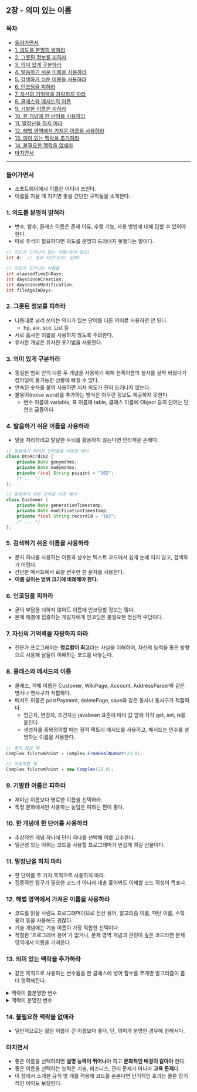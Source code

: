 ## 2장 - 의미 있는 이름

### 목차
- [들어가면서](#1)
- [1. 의도를 분명히 밝혀라](#2)
- [2. 그릇된 정보를 피하라](#3)
- [3. 의미 있게 구분하라](#4)
- [4. 발음하기 쉬운 이름을 사용하라](#5)
- [5. 검색하기 쉬운 이름을 사용하라](#6)
- [6. 인코딩을 피하라](#7)
- [7. 자신의 기억력을 자랑하지 마라](#8)
- [8. 클래스와 메서드의 이름](#9)
- [9. 기발한 이름은 피하라](#10)
- [10. 한 개념에 한 단어를 사용하라](#11)
- [11. 말장난을 하지 마라](#12)
- [12. 해법 영역에서 가져온 이름을 사용하라](#13)
- [13. 의미 있는 맥락을 추가하라](#14)
- [14. 불필요한 맥락을 없애라](#15)
- [마치면서](#16)

---

<a name="1"></a>
### 들어가면서
- 소프트웨어에서 이름은 어디나 쓰인다.
- 이름을 지을 때 지키면 좋을 간단한 규칙들을 소개한다.

<a name="2"></a>
### 1. 의도를 분명히 밝혀라
- 변수, 함수, 클래스 이름은 존재 이유, 수행 기능, 사용 방법에 대해 답할 수 있어야 한다.
- 따로 주석이 필요하다면 의도를 분명히 드러내지 못했다는 말이다.
```java
// 의도가 드러나지 않는 이름(주석 필요)
int d;	// 경과 시간(단위: 날짜)

// 의도가 드러나는 이름들
int elapsedTimeInDays;
int daysSinceCreation;
int daysSinceModification;
int fileAgeInDays;
```

<a name="3"></a>
### 2. 그릇된 정보를 피하라
- 나름대로 널리 쓰이는 의미가 있는 단어를 다른 의미로 사용하면 안 된다.
	- hp, aix, sco, List 등
- 서로 흡사한 이름을 사용하지 않도록 주의한다.
- 유사한 개념은 유사한 표기법을 사용한다.

<a name="4"></a>
### 3. 의미 있게 구분하라
- 동일한 범위 안의 다른 두 개념을 사용하기 위해 한쪽이름의 철자를 살짝 바꿨다가 컴파일이 불가능한 상황에 빠질 수 있다.
- 연속된 숫자를 붙여 사용하면 저자 의도가 전혀 드러나지 않는다.
- 불용어(noise word)를 추가하는 방식은 아무런 정보도 제공하지 못한다.
	- 변수 이름에 variable, 표 이름에 table, 클래스 이름에 Object 등의 단어는 단연코 금물이다.

<a name="5"></a>
### 4. 발음하기 쉬운 이름을 사용하라
- 말을 처리하려고 발달한 두뇌를 활용하지 않는다면 안타까운 손해다.
```java
// 발음하기 어려운 단어들을 사용한 예시
class DtaRcrd102 {
	private Date genymdhms;
	private Date modymdhms;
	private final String pszqint = "102";
	/* ... */
};

// 발음하기 쉬운 단어로 바꾼 예시
class Customer {
	private Date generationTimestamp;
	private Date modificationTimestamp;
	private final String recordId = "102";
	/* ... */
};
```

<a name="6"></a>
### 5. 검색하기 쉬운 이름을 사용하라
- 문자 하나를 사용하는 이름과 상수는 텍스트 코드에서 쉽게 눈에 띄지 않고, 검색하기 어렵다.
- 간단한 메서드에서 로컬 변수만 한 문자를 사용한다.
- **이름 길이는 범위 크기에 비례해야 한다.**

<a name="7"></a>
### 6. 인코딩을 피하라
- 굳이 부담을 더하지 않아도 이름에 인코딩할 정보는 많다.
- 문제 해결에 집중하는 개발자에게 인코딩은 불필요한 정신적 부담이다.

<a name="8"></a>
### 7. 자신의 기억력을 자랑하지 마라
- 전문가 프로그래머는 **명료함이 최고**라는 사실을 이해하며, 자신의 능력을 좋은 방향으로 사용해 남들이 이해하는 코드를 내놓는다.

<a name="9"></a>
### 8. 클래스와 메서드의 이름
- 클래스, 객체 이름은 Customer, WikiPage, Account, AddressParser와 같은 명사나 명사구가 적합하다.
- 메서드 이름은 postPayment, deletePage, save와 같은 동사나 동사구가 적합하다.
	- 접근자, 변경자, 조건자는 javabean 표준에 따라 값 앞에 각각 get, set, is를 붙인다.
	- 생성자를 중복정의할 때는 정적 팩토리 메서드를 사용하고, 메서드는 인수를 설명하는 이름을 사용한다.
```java
// 좋지 않은 예
Complex fulcrumPoint = Complex.FromRealNumber(23.0);

// 바람직한 예
Complex fulcrumPoint = new Complex(23.0);
```

<a name="10"></a>
### 9. 기발한 이름은 피하라
- 재미난 이름보다 명료한 이름을 선택하라.
- 특정 문화에서만 사용하는 농담은 피하는 편이 좋다.

<a name="11"></a>
### 10. 한 개념에 한 단어를 사용하라
- 추상적인 개념 하나에 단어 하나를 선택해 이를 고수한다.
- 일관성 있는 어휘는 코드를 사용할 프로그래머가 반갑게 여길 선물이다.

<a name="12"></a>
### 11. 말장난을 하지 마라
- 한 단어를 두 가지 목적으로 사용하지 마라.
- 집중적인 탐구가 필요한 코드가 아니라 대충 훑어봐도 이해할 코드 작성이 목표다.

<a name="13"></a>
### 12. 해법 영역에서 가져온 이름을 사용하라
- 코드를 읽을 사람도 프로그래머이므로 전산 용어, 알고리즘 이름, 패턴 이름, 수학 용어 등을 사용해도 괜찮다.
- 기술 개념에는 기술 이름이 가장 적합한 선택이다.
- 적절한 '프로그래머 용어'가 없거나, 문제 영역 개념과 관련이 깊은 코드라면 문제 영역에서 이름을 가져온다.

<a name="14"></a>
### 13. 의미 있는 맥락을 추가하라
- 같은 목적으로 사용하는 변수들을 한 클래스에 넣어 함수를 쪼개면 알고리즘이 좀 더 명확해진다.
<details>
	<summary>맥락이 불분명한 변수</summary>
	
```java
private void printGuessStatistics(char candidate, int count) {
	String number;
	String verb;
	String pluralModifier;
	if (count == 0) {
		number = "no";
		verb = "are";
		pluralModifier = "s";
	} else if (count == 1) {
		number = "1";
		verb = "is";
		pluralModifier = "";
	} else {
		number = Integer.toString(count);
		verb = "are";
		pluralModifier = "s";
	}
	String guessMessage = String.format(
		"There %s %s %s%s", verb, number, candidate, pluralModifier
	);
	print(guessMessage);
}
```
</details>
<details>
	<summary>맥락이 분명한 변수</summary>
	
```java
private void GuessStatisticsMessage{
	private String number;
	private String verb;
	private String pluralModifier;
	
	public String make(char candidate, int count) {
		createPluralDependentMessageParts(count);
		return String.format(
			"There %s %s %s%S",
			verb, number, candidate, pluralModifier);
	}
	
	private void createPluralDependentMessageParts(int count) {
		if (count == 0) {
			thereAreNoLetters();
		} else if (count == 1) {
			thereIsOneLetter();
		} else {
			thereAreManyLetters(count);
		}
	}
	
	private void thereAreManyLetters(int count) {
		number = Integer.toString(count);
		verb = "are";
		pluralModifier = "s";
	}
	
	private void thereIsOneLetter() {
		number = "1";
		verb = "is";
		pluralModifier = "";
	}
	
	private void thereAreNoLetters(int count) {
		number = "no";
		verb = "are";
		pluralModifier = "s";
	}
}
```
</details>

<a name="15"></a>
### 14. 불필요한 맥락을 없애라
- 일반적으로는 짧은 이름이 긴 이름보다 좋다. 단, 의미가 분명한 경우에 한해서다.

<a name="16"></a>
### 마치면서
- 좋은 이름을 선택하려면 **설명 능력이 뛰어나**야 하고 **문화적인 배경이 같아야** 한다.
- 좋은 이름을 선택하는 능력은 기술, 비즈니스, 관리 문제가 아니라 **교육 문제**다.
- 이 장에서 소개한 규칙 몇 개를 적용해 코드를 손본다면 단기적인 효과는 물론 장기적인 이익도 보장한다.
